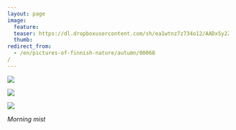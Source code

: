 ```yaml
---
layout: page
image:
  feature:
  teaser: https://dl.dropboxusercontent.com/sh/ea1wtnz7z734o12/AADx5y2Za9asdXY99SSSw8lTa/luontokuvat/syksy/DSC52171-245px.jpg
  thumb:
redirect_from:
  - /en/pictures-of-finnish-nature/autumn/00068/
---
```


[![](https://dl.dropboxusercontent.com/sh/ea1wtnz7z734o12/AACrYw58LmmL0yQuLDV3ghEFa/luontokuvat/syksy/DSC52164-800px.jpg)](https://dl.dropboxusercontent.com/sh/ea1wtnz7z734o12/AAB_fhVVdgamJEihWETHEYwya/luontokuvat/syksy/DSC52164.jpg)

[![](https://dl.dropboxusercontent.com/sh/ea1wtnz7z734o12/AABcZ_uD3OBvdN0E9O-qAc2Ba/luontokuvat/syksy/DSC52171-800px.jpg)](https://dl.dropboxusercontent.com/sh/ea1wtnz7z734o12/AABq_oWT4RD9SsK9FFH3XmhCa/luontokuvat/syksy/DSC52171.jpg)

[![](https://dl.dropboxusercontent.com/sh/ea1wtnz7z734o12/AADNNrHFwNnYZXz_n8a8ioDVa/luontokuvat/syksy/DSC52174-800px.jpg)](https://dl.dropboxusercontent.com/sh/ea1wtnz7z734o12/AACiE0Sc33VmHfD67ONRSeSRa/luontokuvat/syksy/DSC52174.jpg)

*Morning mist*
